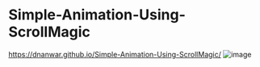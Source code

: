 # Simple-Animation-Using-ScrollMagic

https://dnanwar.github.io/Simple-Animation-Using-ScrollMagic/
![image](https://user-images.githubusercontent.com/60748255/204523136-23e74d3d-b79e-41f5-9028-312cffc025dc.png)
